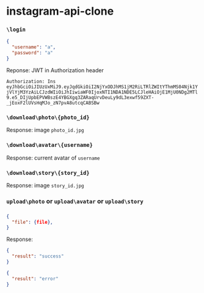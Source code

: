 # instagram-api-clone  


### `\login`
```json
{
  "username": "a",
  "password": "a"
}
```
Reponse: JWT in Authorization header

`Authorization: Ins eyJhbGciOiJIUzUxMiJ9.eyJqdGkiOiI2NjYxODJhMS1jM2RiLTRlZWItYThmMS04Njk1YjVlYjM3YzAiLCJzdWIiOiJhIiwiaWF0IjoxNTI1NDA1NDE5LCJleHAiOjE1MjU0NDg2MTl9.e5_DIjUpbEPVWBszE4YBGXgq3ZARaqUrvDeuLy9dL3exwf59ZXT-_jEoxF2lUVsHqMJo_zN7pvA8utcqCABSBw`


### `\download\photo\{photo_id}`
Response: image `photo_id.jpg`

### `\download\avatar\{username}`
Response: current avatar of `username`

### `\download\story\{story_id}`
Response: image `story_id.jpg`

### `upload\photo` or `upload\avatar` or `upload\story`
### 
```json
{
  "file": {file},
}
```
Response: 
```json
{
  "result": "success"
}
```
```json
{
  "result": "error"
}
```


